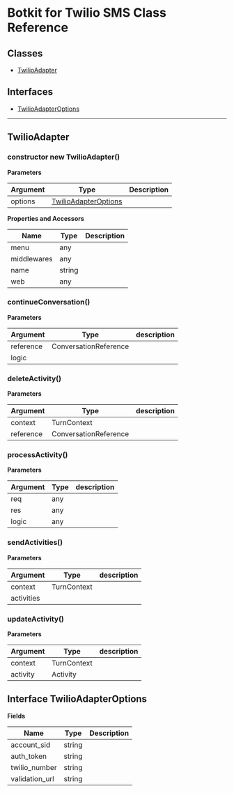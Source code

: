 # Botkit for Twilio SMS Class Reference

## Classes


* <a href="#TwilioAdapter">TwilioAdapter</a>


## Interfaces

* <a href="#TwilioAdapterOptions">TwilioAdapterOptions</a>


---

<a name="TwilioAdapter"></a>
## TwilioAdapter

### constructor new TwilioAdapter()

**Parameters**

| Argument | Type | Description
|--- |--- |---
| options | [TwilioAdapterOptions](#TwilioAdapterOptions) | 

**Properties and Accessors**

| Name | Type | Description
|--- |--- |---
| menu | any | 
| middlewares | any | 
| name | string | 
| web | any | 

<a name="continueConversation"></a>
### continueConversation()


**Parameters**

| Argument | Type | description
|--- |--- |---
| reference| ConversationReference | 
| logic|  | 



<a name="deleteActivity"></a>
### deleteActivity()


**Parameters**

| Argument | Type | description
|--- |--- |---
| context| TurnContext | 
| reference| ConversationReference | 



<a name="processActivity"></a>
### processActivity()


**Parameters**

| Argument | Type | description
|--- |--- |---
| req| any | 
| res| any | 
| logic| any | 



<a name="sendActivities"></a>
### sendActivities()


**Parameters**

| Argument | Type | description
|--- |--- |---
| context| TurnContext | 
| activities|  | 



<a name="updateActivity"></a>
### updateActivity()


**Parameters**

| Argument | Type | description
|--- |--- |---
| context| TurnContext | 
| activity| Activity | 






<a name="TwilioAdapterOptions"></a>
## Interface TwilioAdapterOptions


**Fields**

| Name | Type | Description
|--- |--- |---
| account_sid | string | 
| auth_token | string | 
| twilio_number | string | 
| validation_url | string | 
